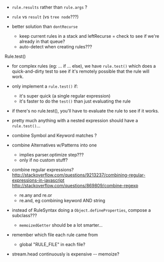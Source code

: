 
- `rule.results` rather than `rule.args`  ?
- `rule` vs `result` (vs `tree node`???)

- better solution than `dontRecurse`
	- keep current rules in a stack and leftRecurse = check to see if we're already in that queue?
	- auto-detect when creating rules???


Rule.test()
- for complex rules (eg: ... if ... else), we have `rule.test()` which does a quick-and-dirty test to see if it's remotely possible that the rule will work.
- only implement a `rule.test()` if:
	- it's super quick (a single regular expression)
	- it's faster to do the `test()` than just evaluating the rule
- if there's no rule.test(), you'll have to evaluate the rule to see if it works.
- pretty much anything with a nested expression should have a `rule.test()`...



- combine Symbol and Keyword matches ?

- combine Alternatives w/Patterns into one
	- implies parser.optimize step???
	- only if no custom stuff?



- combine regular expressions?
	http://stackoverflow.com/questions/9213237/combining-regular-expressions-in-javascript
	http://stackoverflow.com/questions/869809/combine-regexp

	- re.any and re.or
	- re.and, eg    combining keyword AND string



- instead of RuleSyntax doing a `Object.defineProperties`, compose a subclass???
	- `memoizedGetter` should be a lot smarter...

- remember which file each rule came from
	- global "RULE_FILE" in each file?


- stream.head continuously is expensive -- memoize?
